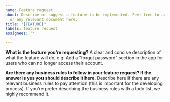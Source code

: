 ```yaml
---
name: Feature request
about: Describe or suggest a feature to be implemented. Feel free to add screenshots
  or any relevant document here.
title: "[FEATURE]"
labels: feature request
assignees: ''

---
```


**What is the feature you're requesting?**
A clear and concise description of what the feature will do, e.g: Add a "forgot password" section in the app for users who can no longer access their account.

**Are there any business rules to follow in your feature request? If the answer is yes you should describe it here.**
Describe here if there are any relevant business rules to pay attention (this is important for the developing process). If you're prefer describing the business rules with a todo list, we highly recommend it.
